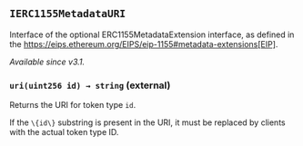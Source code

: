 ## `IERC1155MetadataURI`



Interface of the optional ERC1155MetadataExtension interface, as defined
in the https://eips.ethereum.org/EIPS/eip-1155#metadata-extensions[EIP].

_Available since v3.1._


### `uri(uint256 id) → string` (external)



Returns the URI for token type `id`.

If the `\{id\}` substring is present in the URI, it must be replaced by
clients with the actual token type ID.




